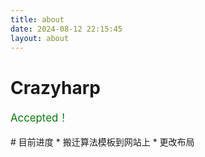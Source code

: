 ```yaml
---
title: about
date: 2024-08-12 22:15:45
layout: about
---
```

# Crazyharp
<p style="color: green;font-size: larger">Accepted！ </p>
# 目前进度
* 搬迁算法模板到网站上
* 更改布局

